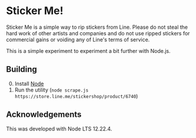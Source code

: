 # Sticker Me!

Sticker Me is a simple way to rip stickers from Line. Please do not steal the hard work of other artists and companies and do not use ripped stickers for commercial gains or voiding any of Line's terms of service.

This is a simple experiment to experiment a bit further with Node.js.

## Building
0. Install [Node](https://nodejs.org)
1. Run the utility (`node scrape.js https://store.line.me/stickershop/product/6740`)

## Acknowledgements
This was developed with Node LTS 12.22.4.